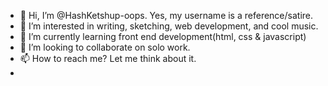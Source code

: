 - 👋 Hi, I’m @HashKetshup-oops. Yes, my username is a reference/satire.
- 👀 I’m interested in writing, sketching, web development, and cool music.
- 🌱 I’m currently learning front end development(html, css & javascript)
- 💞️ I’m looking to collaborate on solo work.
- 📫 How to reach me? Let me think about it.
- 
<!---
HashKetshup-oops/HashKetshup-oops is a ✨ special ✨ repository because its `README.md` (this file) appears on your GitHub profile.
You can click the Preview link to take a look at your changes.
--->
